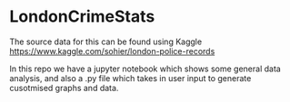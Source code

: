# LondonCrimeStats
The source data for this can be found using Kaggle https://www.kaggle.com/sohier/london-police-records

In this repo we have a jupyter notebook which shows some general data analysis, and also a .py file which takes in user input to generate cusotmised graphs and data.
